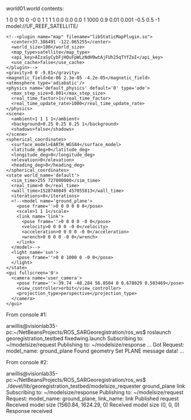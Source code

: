 world01.world contents:

<sdf version='1.6'>
  <world name='default'>
    <plugin name="geometry_size" filename="libModelSizePlugin.so"/>
    <light name='sun' type='directional'>
      <cast_shadows>1</cast_shadows>
      <pose frame=''>0 0 10 0 -0 0</pose>
      <diffuse>1 1 1 1</diffuse>
      <specular>0.0 0.0 0.0 1</specular>
      <attenuation>
        <range>1000</range>
        <constant>0.9</constant>
        <linear>0.01</linear>
        <quadratic>0.001</quadratic>
      </attenuation>
      <direction>-0.5 0.5 -1</direction>
    </light>
    <include>
        <uri>model://UF_REEF_SATELLITE/</uri>
    </include>
    <!--<include>
        <uri>model://CONCORD_SATELLITE/</uri>
    </include>-->
    <!--<include>
        <uri>model://UNCC_EPIC_SATELLITE/</uri>
    </include>-->

    <!--<plugin name="map" filename="libStaticMapPlugin.so">
      <center>37.386491 -122.065255</center>
      <world_size>100</world_size>
      <map_type>satellite</map_type>
      <api_key>AIzaSyCybFjHOuFpWLzNdH9wtAjFUh25qTYfZoI</api_key>
      <use_cache>false</use_cache>
    </plugin>-->
    <gravity>0 0 -9.81</gravity>
    <magnetic_field>6e-06 2.3e-05 -4.2e-05</magnetic_field>
    <atmosphere type='adiabatic'/>
    <physics name='default_physics' default='0' type='ode'>
      <max_step_size>0.001</max_step_size>
      <real_time_factor>1</real_time_factor>
      <real_time_update_rate>1000</real_time_update_rate>
    </physics>
    <scene>
      <ambient>1 1 1 1</ambient>
      <background>0.25 0.25 0.25 1</background>
      <shadows>false</shadows>
    </scene>
    <spherical_coordinates>
      <surface_model>EARTH_WGS84</surface_model>
      <latitude_deg>0</latitude_deg>
      <longitude_deg>0</longitude_deg>
      <elevation>0</elevation>
      <heading_deg>0</heading_deg>
    </spherical_coordinates>
    <state world_name='default'>
      <sim_time>255 727000000</sim_time>
      <real_time>0 0</real_time>
      <wall_time>1528740849 457055813</wall_time>
      <iterations>0</iterations>
      <!--<model name='ground_plane'>
        <pose frame=''>0 0 0 0 0 0</pose>
        <scale>1 1 1</scale>
        <link name='link'>
          <pose frame=''>0 0 0 0 -0 0</pose>
          <velocity>0 0 0 0 -0 0</velocity>
          <acceleration>0 0 0 0 -0 0</acceleration>
          <wrench>0 0 0 0 -0 0</wrench>
        </link>
      </model>-->
      <light name='sun'>
        <pose frame=''>0 0 1000 0 -0 0</pose>
      </light>
    </state>
    <gui fullscreen='0'>
      <camera name='user_camera'>
        <pose frame=''>-39.74 -48.284 56.8504 0 0.678029 0.503469</pose>
        <view_controller>orbit</view_controller>
        <projection_type>perspective</projection_type>
      </camera>
    </gui>
  </world>
</sdf>

From console #1:

arwillis@visionlab35-pc:~/NetBeansProjects/ROS_SARGeoregistration/ros_ws$ roslaunch georegistration_testbed fixedwing.launch
Subscribing to: ~/modelsize/request
Publishing to: ~/modelsize/response
...
Got Request: model_name: ground_plane
Found geometry 
Set PLANE message data!
...

From console #2:

arwillis@visionlab35-pc:~/NetBeansProjects/ROS_SARGeoregistration/ros_ws$ ./devel/lib/georegistration_testbed/modelsize_requester ground_plane link                                                                                         
Subscribing to: ~/modelsize/response
Publishing to: ~/modelsize/request
Request: model_name: ground_plane, link_name: link
Published request
Received model size (1560.84, 1624.29, 0) 
Received model size (0, 0, 0) 
Response received

